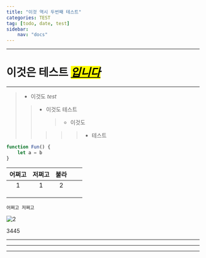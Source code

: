 ```yaml
---
title: "이것 역시 두번째 테스트"
categories: TEST
tag: [todo, date, test]
sidebar:
    nav: "docs"
---
```


---

# 이것은 **테스트**  <mark><u>_입니다_</u></mark>

---

> - 이것도 _test_
> 
> > * 이것도 테스트
> >   
> >   > * 이것도
> > 
> > > > > + 테스트

```javascript
function Fun() {
    let a = b
}
```

| 어쩌고 | 저쩌고 | 불라  |     |     |
|:---:|:---:|:---:|:---:|:---:|
| 1   | 1   | 2   |     |     |
|     |     |     |     |     |
|     |     |     |     |     |
|     |     |     |     |     |

`어쩌고 저쩌고`


![2](https://user-images.githubusercontent.com/58872932/229145620-9fbce6c9-4d32-4769-a545-f4f78bb1a812.png)

$3445$

---

---

***


